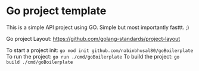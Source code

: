 # Go project template
This is a simple API project using GO. Simple but most importantly fasttt. ;)

Go project Layout: https://github.com/golang-standards/project-layout

To start a project init: `go mod init github.com/nabinbhusal80/goBoilerplate`
To run the project: `go run ./cmd/goBoilerplate`
To build the project: `go build ./cmd/goBoilerplate`